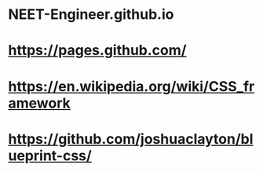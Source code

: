 # NEET-Engineer.github.io

# https://pages.github.com/
# https://en.wikipedia.org/wiki/CSS_framework
# https://github.com/joshuaclayton/blueprint-css/